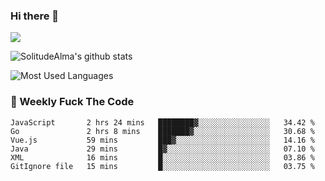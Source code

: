### Hi there 👋

<p>
  <a href="https://count.getloli.com/"><img src="https://count.getloli.com/get/@:solitudealma"></a>
</p>

![SolitudeAlma's github stats](https://github-readme-stats.vercel.app/api?username=solitudealma&show_icons=true&theme=radical)

![Most Used Languages](https://github-readme-stats.vercel.app/api/top-langs/?username=solitudealma&layout=compact&hide_border=true&theme=dark)
<!-- ![visitors](https://visitor-badge.glitch.me/badge?page_id=solitudealma.solitudealma.id) -->


### :dart: Weekly Fuck The Code

<!--START_SECTION:waka-->

```text
JavaScript       2 hrs 24 mins   ████████▓░░░░░░░░░░░░░░░░   34.42 %
Go               2 hrs 8 mins    ███████▓░░░░░░░░░░░░░░░░░   30.68 %
Vue.js           59 mins         ███▓░░░░░░░░░░░░░░░░░░░░░   14.16 %
Java             29 mins         █▓░░░░░░░░░░░░░░░░░░░░░░░   07.10 %
XML              16 mins         █░░░░░░░░░░░░░░░░░░░░░░░░   03.86 %
GitIgnore file   15 mins         █░░░░░░░░░░░░░░░░░░░░░░░░   03.75 %
```

<!--END_SECTION:waka-->
